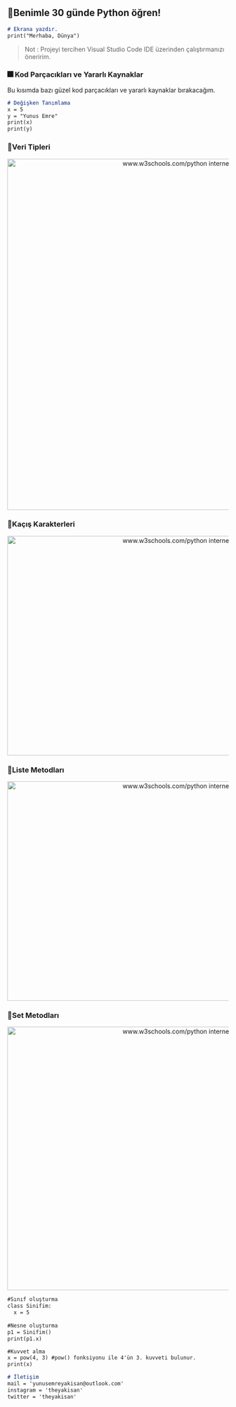 ## :paperclip:Benimle 30 günde Python öğren!

```markdown
# Ekrana yazdır.
print("Merhaba, Dünya")
```

>Not : Projeyi tercihen Visual Studio Code IDE üzerinden çalıştırmanızı öneririm.


### :fireworks: Kod Parçacıkları ve Yararlı Kaynaklar
Bu kısımda bazı güzel kod parçacıkları ve yararlı kaynaklar bırakacağım.


```markdown
# Değişken Tanımlama
x = 5
y = "Yunus Emre"
print(x)
print(y)
```
### :key:Veri Tipleri
<p align="center">
  <img width="900" height="800" src="https://i.hizliresim.com/6m1vnp0.png" alt="www.w3schools.com/python internet adresinden alınmıştır.">
</p>


### :runner:Kaçış Karakterleri
<p align="center">
  <img width="900" height="500" src="https://i.hizliresim.com/3hlzy8r.png" alt="www.w3schools.com/python internet adresinden alınmıştır.">
</p>

### :floppy_disk:Liste Metodları
<p align="center">
  <img width="900" height="500" src="https://i.hizliresim.com/n5l5f10.png" alt="www.w3schools.com/python internet adresinden alınmıştır.">
</p>

### :thought_balloon:Set Metodları
<p align="center">
  <img width="900" height="600" src="https://i.hizliresim.com/4ulox8w.png" alt="www.w3schools.com/python internet adresinden alınmıştır.">
</p>

```markdown
#Sınıf oluşturma 
class Sinifim:
  x = 5
  
#Nesne oluşturma 
p1 = Sinifim()
print(p1.x)
```
```markdown
#Kuvvet alma
x = pow(4, 3) #pow() fonksiyonu ile 4'ün 3. kuvveti bulunur.
print(x)
```

```markdown
# İletişim 
mail = 'yunusemreyakisan@outlook.com'
instagram = 'theyakisan'
twitter = 'theyakisan'
```



